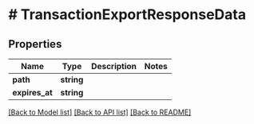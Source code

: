 # # TransactionExportResponseData

## Properties

Name | Type | Description | Notes
------------ | ------------- | ------------- | -------------
**path** | **string** |  |
**expires_at** | **string** |  |

[[Back to Model list]](../../README.md#models) [[Back to API list]](../../README.md#endpoints) [[Back to README]](../../README.md)
